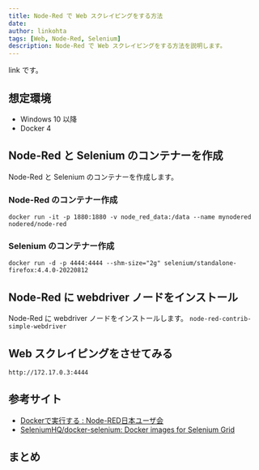 ```yaml
---
title: Node-Red で Web スクレイピングをする方法
date: 
author: linkohta
tags: [Web, Node-Red, Selenium]
description: Node-Red で Web スクレイピングをする方法を説明します。
---
```


link です。

## 想定環境

- Windows 10 以降
- Docker 4

## Node-Red と Selenium のコンテナーを作成

Node-Red と Selenium のコンテナーを作成します。

### Node-Red のコンテナー作成

```bash:title=Node-Redのコンテナー作成
docker run -it -p 1880:1880 -v node_red_data:/data --name mynodered nodered/node-red
```

### Selenium のコンテナー作成

```bash:title=Seleniumのコンテナー作成
docker run -d -p 4444:4444 --shm-size="2g" selenium/standalone-firefox:4.4.0-20220812
```

## Node-Red に webdriver ノードをインストール

Node-Red に webdriver ノードをインストールします。
`node-red-contrib-simple-webdriver`

## Web スクレイピングをさせてみる

`http://172.17.0.3:4444`

## 参考サイト

- [Dockerで実行する : Node-RED日本ユーザ会](https://nodered.jp/docs/getting-started/docker)
- [SeleniumHQ/docker-selenium: Docker images for Selenium Grid](https://github.com/SeleniumHQ/docker-selenium)

## まとめ